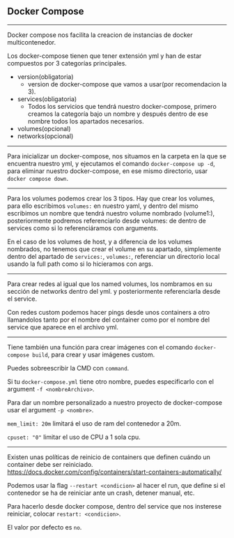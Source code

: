 ## Docker Compose

---

Docker compose nos facilita la creacion de instancias de docker multicontenedor.

Los docker-compose tienen que tener extensión yml y han de estar compuestos por 3 categorías principales.
- version(obligatoria)
    - version de docker-compose que vamos a usar(por recomendacion la 3).
- services(obligatoria)
    - Todos los servicios que tendrá nuestro docker-compose, primero creamos la categoría bajo un nombre y después dentro de ese nombre todos los apartados necesarios.
- volumes(opcional)
- networks(opcional)

---

Para inicializar un docker-compose, nos situamos en la carpeta en la que se encuentra nuestro yml, y ejecutamos el comando `docker-compose up -d`, para eliminar nuestro docker-compose, en ese mismo directorio, usar `docker compose down`.

---

Para los volumes podemos crear los 3 tipos.
Hay que crear los volumes, para ello escribimos `volumes:` en nuestro yaml, y dentro del mismo escribimos un nombre que tendrá nuestro volume nombrado (volume1:), posteriormente podremos referenciarlo desde volumes: de dentro de services como si lo referenciáramos con arguments.

En el caso de los volumes de host, y a diferencia de los volumes nombrados, no tenemos que crear el volume en su apartado, simplemente dentro del apartado de `services:`, `volumes:`, referenciar un directorio local usando la full path como si lo hicieramos con args.

---

Para crear redes al igual que los named volumes, los nombramos en su sección de networks dentro del yml. y posteriormente referenciarla desde el service.

Con redes custom podemos hacer pings desde unos containers a otro llamandolos tanto por el nombre del container como por el nombre del service que aparece en el archivo yml.

---

Tiene también una función para crear imágenes con el comando `docker-compose build`, para crear y usar imágenes custom.

Puedes sobreescribir la CMD con `command`.

Si tu `docker-compose.yml` tiene otro nombre, puedes especificarlo con el argument `-f <nombreArchivo>`.

Para dar un nombre personalizado a nuestro proyecto de docker-compose usar el argument `-p <nombre>`.

`mem_limit: 20m` limitará el uso de ram del contenedor a 20m.

`cpuset: "0"` limitar el uso de CPU a 1 sola cpu.

---

Existen unas políticas de reinicio de containers que definen cuándo un container debe ser reiniciado. https://docs.docker.com/config/containers/start-containers-automatically/

Podemos usar la flag `--restart <condicion>` al hacer el run, que define si el contenedor se ha de reiniciar ante un crash, detener manual, etc.

Para hacerlo desde docker compose, dentro del service que nos insterese reiniciar, colocar `restart: <condicion>`.

El valor por defecto es `no`.